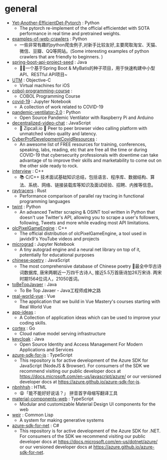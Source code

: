 # general
- [Yet-Another-EfficientDet-Pytorch](https://github.com/zylo117/Yet-Another-EfficientDet-Pytorch) : Python
  - The pytorch re-implement of the official efficientdet with SOTA performance in real time and pretrained weights.
- [examples-of-web-crawlers](https://github.com/shengqiangzhang/examples-of-web-crawlers) : Python
  - 一些非常有趣的python爬虫例子,对新手比较友好,主要爬取淘宝、天猫、微信、豆瓣、QQ等网站。(Some interesting examples of python crawlers that are friendly to beginners. )
- [spring-boot-api-project-seed](https://github.com/lihengming/spring-boot-api-project-seed) : Java
  - 🌱🚀一个基于Spring Boot & MyBatis的种子项目，用于快速构建中小型API、RESTful API项目~
- [UTM](https://github.com/utmapp/UTM) : Objective-C
  - Virtual machines for iOS
- [cobol-programming-course](https://github.com/openmainframeproject/cobol-programming-course) : 
  - COBOL Programming Course
- [covid-19](https://github.com/k-sys/covid-19) : Jupyter Notebook
  - A collection of work related to COVID-19
- [pandemic-ventilator-2.0](https://github.com/Mascobot/pandemic-ventilator-2.0) : Python
  - Open Source Pandemic Ventilator with Raspberry Pi and Arduino
- [decentralized-video-chat](https://github.com/ianramzy/decentralized-video-chat) : JavaScript
  - 🚀 Zipcall.io 🚀 Peer to peer browser video calling platform with unmatched video quality and latency.
- [CyberProfDevelopmentCovidResources](https://github.com/gerryguy311/CyberProfDevelopmentCovidResources) : 
  - An awesome list of FREE resources for training, conferences, speaking, labs, reading, etc that are free all the time or during COVID-19 that cybersecurity professionals with downtime can take advantage of to improve their skills and marketability to come out on the other side ready to rock.
- [interview](https://github.com/huihut/interview) : C++
  - 📚 C/C++ 技术面试基础知识总结，包括语言、程序库、数据结构、算法、系统、网络、链接装载库等知识及面试经验、招聘、内推等信息。
- [raytracers](https://github.com/athas/raytracers) : Rust
  - Performance comparison of parallel ray tracing in functional programming languages
- [twint](https://github.com/twintproject/twint) : Python
  - An advanced Twitter scraping & OSINT tool written in Python that doesn't use Twitter's API, allowing you to scrape a user's followers, following, Tweets and more while evading most API limitations.
- [olcPixelGameEngine](https://github.com/OneLoneCoder/olcPixelGameEngine) : C++
  - The official distribution of olcPixelGameEngine, a tool used in javidx9's YouTube videos and projects
- [micrograd](https://github.com/karpathy/micrograd) : Jupyter Notebook
  - A tiny autograd engine and a neural net library on top of it, potentially for educational purposes
- [chinese-poetry](https://github.com/chinese-poetry/chinese-poetry) : JavaScript
  - The most comprehensive database of Chinese poetry 🧶最全中华古诗词数据库, 唐宋两朝近一万四千古诗人, 接近5.5万首唐诗加26万宋诗. 两宋时期1564位词人，21050首词。
- [toBeTopJavaer](https://github.com/hollischuang/toBeTopJavaer) : Java
  - To Be Top Javaer - Java工程师成神之路
- [real-world-vue](https://github.com/Code-Pop/real-world-vue) : Vue
  - The application that we build in Vue Mastery's courses starting with Real World Vue
- [app-ideas](https://github.com/florinpop17/app-ideas) : 
  - A Collection of application ideas which can be used to improve your coding skills.
- [cortex](https://github.com/cortexlabs/cortex) : Go
  - Cloud native model serving infrastructure
- [keycloak](https://github.com/keycloak/keycloak) : Java
  - Open Source Identity and Access Management For Modern Applications and Services
- [azure-sdk-for-js](https://github.com/Azure/azure-sdk-for-js) : TypeScript
  - This repository is for active development of the Azure SDK for JavaScript (NodeJS & Browser). For consumers of the SDK we recommend visiting our public developer docs at https://docs.microsoft.com/en-us/javascript/azure/ or our versioned developer docs at https://azure.github.io/azure-sdk-for-js.
- [nbnhhsh](https://github.com/itorr/nbnhhsh) : HTML
  - 😩「能不能好好说话？」 拼音首字母缩写翻译工具
- [material-components-web](https://github.com/material-components/material-components-web) : TypeScript
  - Modular and customizable Material Design UI components for the web
- [weir](https://github.com/inconvergent/weir) : Common Lisp
  - A system for making generative systems
- [azure-sdk-for-net](https://github.com/Azure/azure-sdk-for-net) : C#
  - This repository is for active development of the Azure SDK for .NET. For consumers of the SDK we recommend visiting our public developer docs at https://docs.microsoft.com/en-us/dotnet/azure/ or our versioned developer docs at https://azure.github.io/azure-sdk-for-net.
